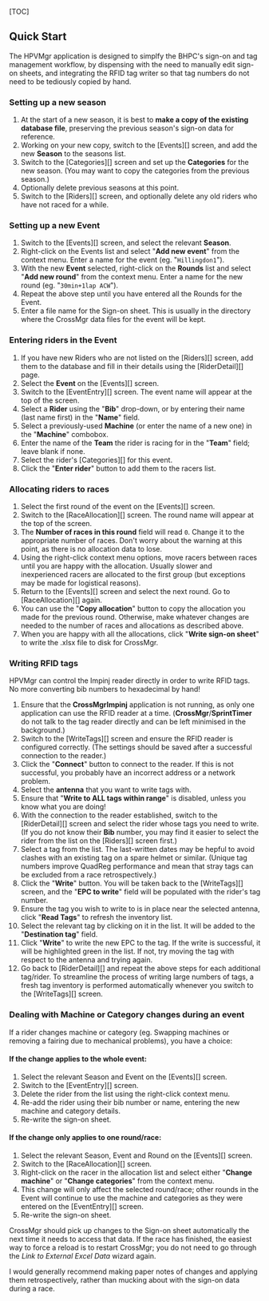 [TOC]

## Quick Start

The HPVMgr application is designed to simplfy the BHPC's sign-on and tag management workflow, by dispensing with the need to manually edit sign-on sheets, and integrating the RFID tag writer so that tag numbers do not need to be tediously copied by hand.

### Setting up a new season

1. At the start of a new season, it is best to **make a copy of the existing database file**, preserving the previous season's sign-on data for reference.
1. Working on your new copy, switch to the [Events][] screen, and add the new **Season** to the seasons list.
1. Switch to the [Categories][] screen and set up the **Categories** for the new season.  (You may want to copy the categories from the previous season.)
1. Optionally delete previous seasons at this point.
1. Switch to the [Riders][] screen, and optionally delete any old riders who have not raced for a while.

### Setting up a new Event

1. Switch to the [Events][] screen, and select the relevant **Season**.
1. Right-click on the Events list and select "**Add new event**" from the context menu.  Enter a name for the event (eg. "`Hillingdon1`").
1. With the new **Event** selected, right-click on the **Rounds** list and select "**Add new round**" from the context menu.  Enter a name for the new round (eg. "`30min+1lap ACW`").
1. Repeat the above step until you have entered all the Rounds for the Event.
1. Enter a file name for the Sign-on sheet.  This is usually in the directory where the CrossMgr data files for the event will be kept.

### Entering riders in the Event

1. If you have new Riders who are not listed on the [Riders][] screen, add them to the database and fill in their details using the [RiderDetail][] page.
1. Select the **Event** on the [Events][] screen.
1. Switch to the [EventEntry][] screen.  The event name will appear at the top of the screen.
1. Select a **Rider** using the "**Bib**" drop-down, or by entering their name (last name first) in the "**Name**" field.
1. Select a previously-used **Machine** (or enter the name of a new one) in the "**Machine**" combobox.
1. Enter the name of the **Team** the rider is racing for in the "**Team**" field; leave blank if none.
1. Select the rider's [Categories][] for this event.
1. Click the "**Enter rider**" button to add them to the racers list.

### Allocating riders to races

1. Select the first round of the event on the [Events][] screen.
1. Switch to the [RaceAllocation][] screen.  The round name will appear at the top of the screen.
1. The **Number of races in this round** field will read `0`.  Change it to the appropriate number of races.  Don't worry about the warning at this point, as there is no allocation data to lose.
1. Using the right-click context menu options, move racers between races until you are happy with the allocation.  Usually slower and inexperienced racers are allocated to the first group (but exceptions may be made for logistical reasons).
1. Return to the [Events][] screen and select the next round.  Go to [RaceAllocation][] again.
1. You can use the "**Copy allocation**" button to copy the allocation you made for the previous round.  Otherwise, make whatever changes are needed to the number of races and allocations as described above.
1. When you are happy with all the allocations, click "**Write sign-on sheet**" to write the .xlsx file to disk for CrossMgr.

### Writing RFID tags

HPVMgr can control the Impinj reader directly in order to write RFID tags.  No more converting bib numbers to hexadecimal by hand!

1. Ensure that the **CrossMgrImpinj** application is not running, as only one application can use the RFID reader at a time.  (**CrossMgr**/**SprintTimer** do not talk to the tag reader directly and can be left minimised in the background.)
1. Switch to the [WriteTags][] screen and ensure the RFID reader is configured correctly.  (The settings should be saved after a successful connection to the reader.)
1. Click the "**Connect**" button to connect to the reader.  If this is not successful, you probably have an incorrect address or a network problem.
1. Select the **antenna** that you want to write tags with.
1. Ensure that "**Write to ALL tags within range**" is disabled, unless you know what you are doing!
1. With the connection to the reader established, switch to the [RiderDetail][] screen and select the rider whose tags you need to write.  (If you do not know their **Bib** number, you may find it easier to select the rider from the list on the [Riders][] screen first.)
1. Select a tag from the list.  The last-written dates may be hepful to avoid clashes with an existing tag on a spare helmet or similar.  (Unique tag numbers improve QuadReg performance and mean that stray tags can be excluded from a race retrospectively.)
1. Click the "**Write**" button.  You will be taken back to the [WriteTags][] screen, and the "**EPC to write**" field will be populated with the rider's tag number.
1. Ensure the tag you wish to write to is in place near the selected antenna, click "**Read Tags**" to refresh the inventory list.
1. Select the relevant tag by clicking on it in the list.  It will be added to the "**Destination tag**" field.
1. Click "**Write**" to write the new EPC to the tag.  If the write is successful, it will be highlighted green in the list.  If not, try moving the tag with respect to the antenna and trying again.
1. Go back to [RiderDetail][] and repeat the above steps for each additional tag/rider.  To streamline the process of writing large numbers of tags, a fresh tag inventory is performed automatically whenever you switch to the [WriteTags][] screen.


### Dealing with Machine or Category changes during an event

If a rider changes machine or category (eg. Swapping machines or removing a fairing due to mechanical problems), you have a choice:

#### If the change applies to the whole event:

1. Select the relevant Season and Event on the [Events][] screen.
1. Switch to the [EventEntry][] screen.
1. Delete the rider from the list using the right-click context menu.
1. Re-add the rider using their bib number or name, entering the new machine and category details.
1. Re-write the sign-on sheet.

#### If the change only applies to one round/race:

1. Select the relevant Season, Event and Round on the [Events][] screen.
1. Switch to the [RaceAllocation][] screen.
1. Right-click on the racer in the allocation list and select either "**Change machine**" or "**Change categories**" from the context menu.
1. This change will only affect the selected round/race; other rounds in the Event will continue to use the machine and categories as they were entered on the [EventEntry][] screen.
1. Re-write the sign-on sheet.

CrossMgr should pick up changes to the Sign-on sheet automatically the next time it needs to access that data.  If the race has finished, the easiest way to force a reload is to restart CrossMgr; you do not need to go through the *Link to External Excel Data* wizard again.

I would generally recommend making paper notes of changes and applying them retrospectively, rather than mucking about with the sign-on data during a race.
